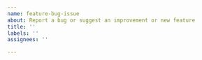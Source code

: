 ```yaml
---
name: feature-bug-issue
about: Report a bug or suggest an improvement or new feature
title: ''
labels: ''
assignees: ''

---
```



